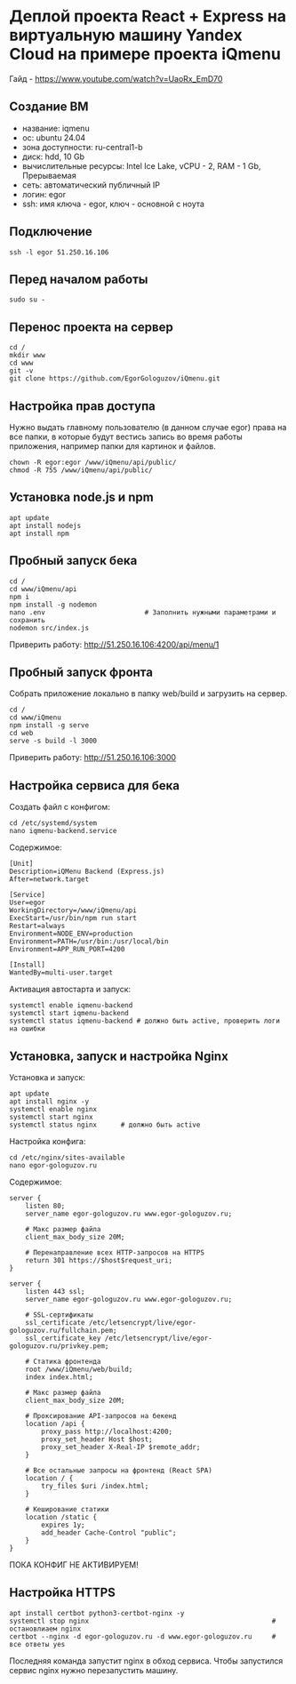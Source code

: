 # Деплой проекта React + Express на виртуальную машину Yandex Cloud на примере проекта iQmenu

Гайд - https://www.youtube.com/watch?v=UaoRx_EmD70

## Создание ВМ

- название: iqmenu
- ос: ubuntu 24.04
- зона доступности: ru-central1-b
- диск: hdd, 10 Gb
- вычислительные ресурсы: Intel Ice Lake, vCPU - 2, RAM - 1 Gb, Прерываемая
- сеть: автоматический публичный IP
- логин: egor
- ssh: имя ключа - egor, ключ - основной с ноута

## Подключение

```
ssh -l egor 51.250.16.106
```

## Перед началом работы

```
sudo su -
```

## Перенос проекта на сервер

```
cd /
mkdir www
cd www
git -v
git clone https://github.com/EgorGologuzov/iQmenu.git
```

## Настройка прав доступа

Нужно выдать главному пользователю (в данном случае egor) права на все папки, в которые будут вестись запись во время работы приложения, например папки для картинок и файлов.

```
chown -R egor:egor /www/iQmenu/api/public/
chmod -R 755 /www/iQmenu/api/public/
```

## Установка node.js и npm

```
apt update
apt install nodejs
apt install npm
```

## Пробный запуск бека

```
cd /
cd www/iQmenu/api
npm i
npm install -g nodemon
nano .env                         # Заполнить нужными параметрами и сохранить
nodemon src/index.js
```

Приверить работу: http://51.250.16.106:4200/api/menu/1

## Пробный запуск фронта

Собрать приложение локально в папку web/build и загрузить на сервер.

```
cd /
cd www/iQmenu
npm install -g serve
cd web
serve -s build -l 3000
```

Приверить работу: http://51.250.16.106:3000

## Настройка сервиса для бека

Создать файл с конфигом:

```
cd /etc/systemd/system
nano iqmenu-backend.service
```

Содержимое:

```
[Unit]
Description=iQMenu Backend (Express.js)
After=network.target

[Service]
User=egor
WorkingDirectory=/www/iQmenu/api
ExecStart=/usr/bin/npm run start
Restart=always
Environment=NODE_ENV=production
Environment=PATH=/usr/bin:/usr/local/bin
Environment=APP_RUN_PORT=4200

[Install]
WantedBy=multi-user.target
```

Активация автостарта и запуск:

```
systemctl enable iqmenu-backend
systemctl start iqmenu-backend
systemctl status iqmenu-backend # должно быть active, проверить логи на ошибки
```

## Установка, запуск и настройка Nginx

Установка и запуск:

```
apt update
apt install nginx -y
systemctl enable nginx
systemctl start nginx
systemctl status nginx      # должно быть active
```

Настройка конфига:

```
cd /etc/nginx/sites-available
nano egor-gologuzov.ru
```

Содержимое:

```
server {
    listen 80;
    server_name egor-gologuzov.ru www.egor-gologuzov.ru;

    # Макс размер файла
    client_max_body_size 20M;

    # Перенаправление всех HTTP-запросов на HTTPS
    return 301 https://$host$request_uri;
}

server {
    listen 443 ssl;
    server_name egor-gologuzov.ru www.egor-gologuzov.ru;

    # SSL-сертификаты
    ssl_certificate /etc/letsencrypt/live/egor-gologuzov.ru/fullchain.pem;
    ssl_certificate_key /etc/letsencrypt/live/egor-gologuzov.ru/privkey.pem;

    # Статика фронтенда
    root /www/iQmenu/web/build;
    index index.html;

    # Макс размер файла
    client_max_body_size 20M;

    # Проксирование API-запросов на бекенд
    location /api {
        proxy_pass http://localhost:4200;
        proxy_set_header Host $host;
        proxy_set_header X-Real-IP $remote_addr;
    }

    # Все остальные запросы на фронтенд (React SPA)
    location / {
        try_files $uri /index.html;
    }

    # Кеширование статики
    location /static {
        expires 1y;
        add_header Cache-Control "public";
    }
}
```

ПОКА КОНФИГ НЕ АКТИВИРУЕМ!

## Настройка HTTPS

```
apt install certbot python3-certbot-nginx -y
systemctl stop nginx                                              # остановлиаем nginx
certbot --nginx -d egor-gologuzov.ru -d www.egor-gologuzov.ru     # все ответы yes
```

Последняя команда запустит nginx в обход сервиса. Чтобы запустился сервис nginx нужно перезапустить машину.